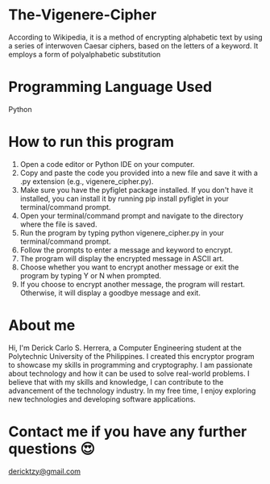# The-Vigenere-Cipher
According to Wikipedia, it is a method of encrypting alphabetic text by using a series of interwoven Caesar ciphers, based on the letters of a keyword. It employs a form of polyalphabetic substitution

# Programming Language Used
Python

# How to run this program
1. Open a code editor or Python IDE on your computer.
2. Copy and paste the code you provided into a new file and save it with a .py extension (e.g., vigenere_cipher.py).
3. Make sure you have the pyfiglet package installed. If you don't have it installed, you can install it by running pip install pyfiglet in your terminal/command prompt.
4. Open your terminal/command prompt and navigate to the directory where the file is saved.
5. Run the program by typing python vigenere_cipher.py in your terminal/command prompt.
6. Follow the prompts to enter a message and keyword to encrypt.
7. The program will display the encrypted message in ASCII art.
8. Choose whether you want to encrypt another message or exit the program by typing Y or N when prompted.
9. If you choose to encrypt another message, the program will restart. Otherwise, it will display a goodbye message and exit.

# About me
Hi, I'm Derick Carlo S. Herrera, a Computer Engineering student at the Polytechnic University of the Philippines. I created this encryptor program to showcase my skills in programming and cryptography. I am passionate about technology and how it can be used to solve real-world problems. I believe that with my skills and knowledge, I can contribute to the advancement of the technology industry. In my free time, I enjoy exploring new technologies and developing software applications.

# Contact me if you have any further questions 😍
dericktzy@gmail.com
